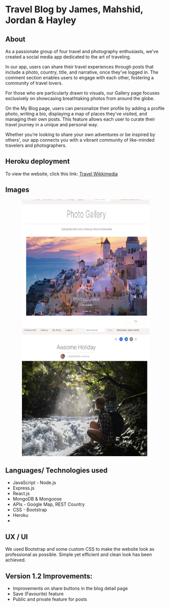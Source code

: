 # Travel Blog by James, Mahshid, Jordan & Hayley

## About
As a passionate group of four travel and photography enthusiasts, we've created a social media app dedicated to the art of traveling.

In our app, users can share their travel experiences through posts that include a photo, country, title, and narrative, once they've logged in. The comment section enables users to engage with each other, fostering a community of travel lovers.

For those who are particularly drawn to visuals, our Gallery page focuses exclusively on showcasing breathtaking photos from around the globe.

On the My Blog page, users can personalize their profile by adding a profile photo, writing a bio, displaying a map of places they've visited, and managing their own posts. This feature allows each user to curate their travel journey in a unique and personal way.

Whether you’re looking to share your own adventures or be inspired by others', our app connects you with a vibrant community of like-minded travelers and photographers.


## Heroku deployment

To view the website, click this link: [Travel Wikkimedia](https://travel-wikkimedia-e201bd728fb6.herokuapp.com)


## Images


<p align="center" width="100%">
    <img src="./public/images/website1.png" height="400" width="400px" alt="Website example image"/>
    <img src="./public/images/website2.png" height="400" width="400px" alt="Website example image 2"/>
</p>


## Languages/ Technologies used

* JavaScript - Node.js
* Express.js
* React.js
* MongoDB & Mongoose
* APIs - Google Map, REST Country
* CSS - Bootstrap
* Heroku
*

## UX / UI

We used Bootstrap and some custom CSS to make the website look as professional as possible. Simple yet efficient and clean look has been achieved.

## Version 1.2 Improvements:
* Improvements on share buttons in the blog detail page
* Save (Favourite) feature
* Public and private feature for posts